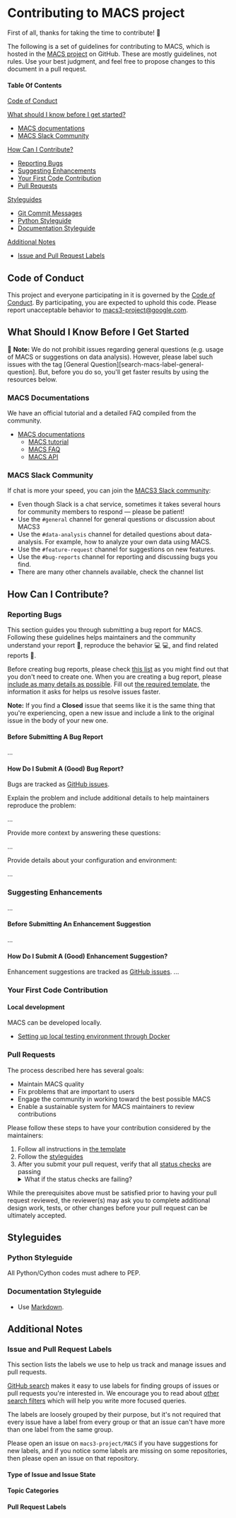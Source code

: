 # Contributing to MACS project

First of all, thanks for taking the time to contribute! :tada:

The following is a set of guidelines for contributing to MACS, which is hosted in the [MACS project](https://github.com/macs3-project) on GitHub. These are mostly guidelines, not rules. Use your best judgment, and feel free to propose changes to this document in a pull request.

#### Table Of Contents

[Code of Conduct](#code-of-conduct)

[What should I know before I get started?](#what-should-i-know-before-i-get-started)
  * [MACS documentations](#macs-documentations)
  * [MACS Slack Community](#macs-slack-community)

[How Can I Contribute?](#how-can-i-contribute)
  * [Reporting Bugs](#reporting-bugs)
  * [Suggesting Enhancements](#suggesting-enhancements)
  * [Your First Code Contribution](#your-first-code-contribution)
  * [Pull Requests](#pull-requests)

[Styleguides](#styleguides)
  * [Git Commit Messages](#git-commit-messages)
  * [Python Styleguide](#python-styleguide)
  * [Documentation Styleguide](#documentation-styleguide)

[Additional Notes](#additional-notes)
  * [Issue and Pull Request Labels](#issue-and-pull-request-labels)

## Code of Conduct

This project and everyone participating in it is governed by the [Code of Conduct](CODE_OF_CONDUCT.md). By participating, you are expected to uphold this code. Please report unacceptable behavior to [macs3-project@google.com](mailto:macs3-project@google.com).

## What Should I Know Before I Get Started

:see_no_evil: **Note:** We do not prohibit issues regarding general questions (e.g. usage of MACS or suggestions on data analysis). However, please label such issues with the tag  [General Question][search-macs-label-general-question]. But, before you do so, you'll get faster results by using the resources below.

### MACS Documentations

We have an official tutorial and a detailed FAQ compiled from the community. 

* [MACS documentations](https://macs3.github.io)
  * [MACS tutorial](https://macs3.github.io)
  * [MACS FAQ](https://macs3.github.io)
  * [MACS API](https://macs3.github.io)

### MACS Slack Community

If chat is more your speed, you can join the [MACS3 Slack community](https://macs3.slack.com/):
* Even though Slack is a chat service, sometimes it takes several hours for community members to respond &mdash; please be patient!
* Use the `#general` channel for general questions or discussion about MACS3
* Use the `#data-analysis` channel for detailed questions about data-analysis. For example, how to analyze your own data using MACS.
* Use the `#feature-request` channel for suggestions on new features.
* Use the `#bug-reports` channel for reporting and discussing bugs you find.
* There are many other channels available, check the channel list

## How Can I Contribute?

### Reporting Bugs

This section guides you through submitting a bug report for MACS. Following these guidelines helps maintainers and the community understand your report :pencil:, reproduce the behavior :computer: :computer:, and find related reports :mag_right:.

Before creating bug reports, please check [this list](#before-submitting-a-bug-report) as you might find out that you don't need to create one. When you are creating a bug report, please [include as many details as possible](#how-do-i-submit-a-good-bug-report). Fill out [the required template](https://github.com/macs3-project/macs/.github/blob/master/.github/ISSUE_TEMPLATE/bug_report.md), the information it asks for helps us resolve issues faster.

**Note:** If you find a **Closed** issue that seems like it is the same thing that you're experiencing, open a new issue and include a link to the original issue in the body of your new one.

#### Before Submitting A Bug Report

...

#### How Do I Submit A (Good) Bug Report?

Bugs are tracked as [GitHub issues](https://guides.github.com/features/issues/). 

Explain the problem and include additional details to help maintainers reproduce the problem:

...

Provide more context by answering these questions:

...

Provide details about your configuration and environment:

...

### Suggesting Enhancements

...

#### Before Submitting An Enhancement Suggestion

...

#### How Do I Submit A (Good) Enhancement Suggestion?

Enhancement suggestions are tracked as [GitHub issues](https://guides.github.com/features/issues/). 
...

### Your First Code Contribution

#### Local development

MACS can be developed locally. 

* [Setting up local testing environment through Docker](./docs/testing_in_docker.md)

### Pull Requests

The process described here has several goals:

- Maintain MACS quality
- Fix problems that are important to users
- Engage the community in working toward the best possible MACS
- Enable a sustainable system for MACS maintainers to review contributions

Please follow these steps to have your contribution considered by the maintainers:

1. Follow all instructions in [the template](PULL_REQUEST_TEMPLATE.md)
2. Follow the [styleguides](#styleguides)
3. After you submit your pull request, verify that all [status checks](https://help.github.com/articles/about-status-checks/) are passing <details><summary>What if the status checks are failing?</summary>If a status check is failing, and you believe that the failure is unrelated to your change, please leave a comment on the pull request explaining why you believe the failure is unrelated. A maintainer will re-run the status check for you. If we conclude that the failure was a false positive, then we will open an issue to track that problem with our status check suite.</details>

While the prerequisites above must be satisfied prior to having your pull request reviewed, the reviewer(s) may ask you to complete additional design work, tests, or other changes before your pull request can be ultimately accepted.

## Styleguides

### Python Styleguide

All Python/Cython codes must adhere to PEP.


### Documentation Styleguide

* Use [Markdown](https://daringfireball.net/projects/markdown).

## Additional Notes

### Issue and Pull Request Labels

This section lists the labels we use to help us track and manage issues and pull requests. 

[GitHub search](https://help.github.com/articles/searching-issues/) makes it easy to use labels for finding groups of issues or pull requests you're interested in. We  encourage you to read about [other search filters](https://help.github.com/articles/searching-issues/) which will help you write more focused queries.

The labels are loosely grouped by their purpose, but it's not required that every issue have a label from every group or that an issue can't have more than one label from the same group.

Please open an issue on `macs3-project/MACS` if you have suggestions for new labels, and if you notice some labels are missing on some repositories, then please open an issue on that repository.

#### Type of Issue and Issue State

#### Topic Categories


#### Pull Request Labels

